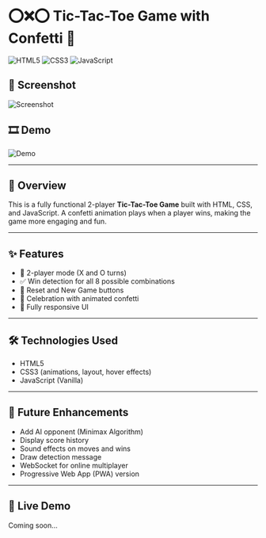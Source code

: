 # ⭕❌⭕ Tic-Tac-Toe Game with Confetti 🎉

![HTML5](https://img.shields.io/badge/HTML5-E34F26?style=for-the-badge&logo=html5)
![CSS3](https://img.shields.io/badge/CSS3-1572B6?style=for-the-badge&logo=css3)
![JavaScript](https://img.shields.io/badge/JavaScript-F7DF1E?style=for-the-badge&logo=javascript&logoColor=black)

## 📸 Screenshot
![Screenshot](screenshots/tic-tac-toe.png)

## 🎞️ Demo
![Demo](gifs/tic-tac-toe-demo.gif)

---

## 📖 Overview
This is a fully functional 2-player **Tic-Tac-Toe Game** built with HTML, CSS, and JavaScript. A confetti animation plays when a player wins, making the game more engaging and fun.

---

## ✨ Features
- 🧠 2-player mode (X and O turns)  
- ✅ Win detection for all 8 possible combinations  
- 🔄 Reset and New Game buttons  
- 🎉 Celebration with animated confetti  
- 📱 Fully responsive UI

---

## 🛠️ Technologies Used
- HTML5  
- CSS3 (animations, layout, hover effects)  
- JavaScript (Vanilla)

---

## 🌱 Future Enhancements
- Add AI opponent (Minimax Algorithm)  
- Display score history  
- Sound effects on moves and wins  
- Draw detection message  
- WebSocket for online multiplayer  
- Progressive Web App (PWA) version

---

## 🔗 Live Demo  
Coming soon...
